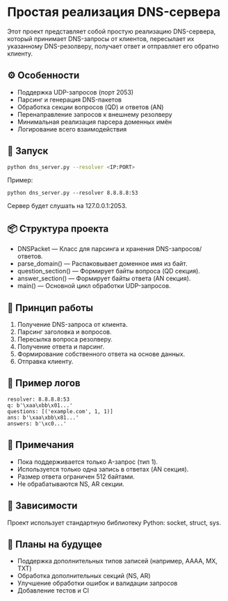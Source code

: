 # Простая реализация DNS-сервера

Этот проект представляет собой простую реализацию DNS-сервера, который принимает DNS-запросы от клиентов, пересылает их указанному DNS-резолверу, получает ответ и отправляет его обратно клиенту.

## ⚙️ Особенности

- Поддержка UDP-запросов (порт 2053)
- Парсинг и генерация DNS-пакетов
- Обработка секции вопросов (QD) и ответов (AN)
- Перенаправление запросов к внешнему резолверу
- Минимальная реализация парсера доменных имён
- Логирование всего взаимодействия

## 🚀 Запуск

```bash
python dns_server.py --resolver <IP:PORT>
```
Пример:

```
python dns_server.py --resolver 8.8.8.8:53
```
Сервер будет слушать на 127.0.0.1:2053.

## 📦 Структура проекта

* DNSPacket — Класс для парсинга и хранения DNS-запросов/ответов.
* parse_domain() — Распаковывает доменное имя из байт.
* question_section() — Формирует байты вопроса (QD секция).
* answer_section() — Формирует байты ответа (AN секция).
* main() — Основной цикл обработки UDP-запросов.

## 🔄 Принцип работы

1. Получение DNS-запроса от клиента.
2. Парсинг заголовка и вопросов.
3. Пересылка вопроса резолверу.
4. Получение ответа и парсинг.
5. Формирование собственного ответа на основе данных.
6. Отправка клиенту.

## 🧪 Пример логов
```
resolver: 8.8.8.8:53
q: b'\xaa\xbb\x01...'
questions: [('example.com', 1, 1)]
ans: b'\xaa\xbb\x81...'
answers: b'\xc0...'
```

## 📝 Примечания

* Пока поддерживается только A-запрос (тип 1).
* Используется только одна запись в ответах (AN секция).
* Размер ответа ограничен 512 байтами.
* Не обрабатываются NS, AR секции.

## 📌 Зависимости

Проект использует стандартную библиотеку Python: socket, struct, sys.

## 🔧 Планы на будущее

* Поддержка дополнительных типов записей (например, AAAA, MX, TXT)
* Обработка дополнительных секций (NS, AR)
* Улучшение обработки ошибок и валидации запросов
* Добавление тестов и CI
